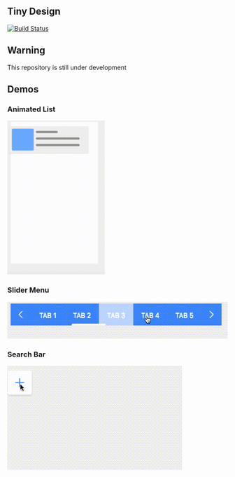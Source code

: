 ## Tiny Design
[![Build Status](https://travis-ci.org/wangdicoder/tiny-ui.svg?branch=master)](https://travis-ci.org/wangdicoder/tiny-ui)

## Warning

This repository is still under development

## Demos

### Animated List
<img src="https://github.com/tiny-design/tiny-design/raw/master/screenshots/list/animated-list.gif" alt="Animated List" width="223" height="351"/>

### Slider Menu
<img src="https://github.com/tiny-design/tiny-design/raw/master/screenshots/slider-menu/slider-menu.gif" alt="Slider Menu" width="544" height="84"/>

### Search Bar
<img src="https://github.com/tiny-design/tiny-design/raw/master/screenshots/search-bar/search-bar.gif" alt="Search Bar" width="400" height="238"/>
